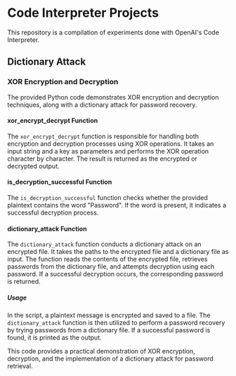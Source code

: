 # Code Interpreter Projects

This repository is a compilation of experiments done with OpenAI's Code Interpreter.

## Dictionary Attack

### XOR Encryption and Decryption

The provided Python code demonstrates XOR encryption and decryption techniques, along with a dictionary attack for password recovery.

#### xor_encrypt_decrypt Function

The `xor_encrypt_decrypt` function is responsible for handling both encryption and decryption processes using XOR operations. It takes an input string and a key as parameters and performs the XOR operation character by character. The result is returned as the encrypted or decrypted output.

#### is_decryption_successful Function

The `is_decryption_successful` function checks whether the provided plaintext contains the word "Password". If the word is present, it indicates a successful decryption process.

#### dictionary_attack Function

The `dictionary_attack` function conducts a dictionary attack on an encrypted file. It takes the paths to the encrypted file and a dictionary file as input. The function reads the contents of the encrypted file, retrieves passwords from the dictionary file, and attempts decryption using each password. If a successful decryption occurs, the corresponding password is returned.

##### Usage

In the script, a plaintext message is encrypted and saved to a file. The `dictionary_attack` function is then utilized to perform a password recovery by trying passwords from a dictionary file. If a successful password is found, it is printed as the output.

This code provides a practical demonstration of XOR encryption, decryption, and the implementation of a dictionary attack for password retrieval.
